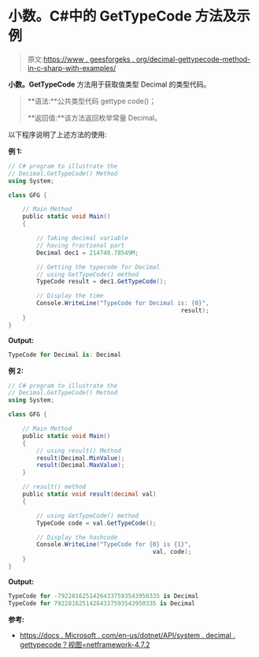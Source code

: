 # 小数。C#中的 GetTypeCode 方法及示例

> 原文:[https://www . geesforgeks . org/decimal-gettypecode-method-in-c-sharp-with-examples/](https://www.geeksforgeeks.org/decimal-gettypecode-method-in-c-sharp-with-examples/)

**小数。GetTypeCode** 方法用于获取值类型 Decimal 的类型代码。

> **语法:**公共类型代码 gettype code()；
> 
> **返回值:**该方法返回枚举常量 Decimal。

以下程序说明了上述方法的使用:

**例 1:**

```cs
// C# program to illustrate the
// Decimal.GetTypeCode() Method
using System;

class GFG {

    // Main Method
    public static void Main()
    {

        // Taking decimal variable
        // having fractional part
        Decimal dec1 = 214748.78549M;

        // Getting the typecode for Decimal
        // using GetTypeCode() method
        TypeCode result = dec1.GetTypeCode();

        // Display the time
        Console.WriteLine("TypeCode for Decimal is: {0}",
                                                 result);
    }
}
```

**Output:**

```cs
TypeCode for Decimal is: Decimal

```

**例 2:**

```cs
// C# program to illustrate the
// Decimal.GetTypeCode() Method
using System;

class GFG {

    // Main Method
    public static void Main()
    {
        // using result() Method
        result(Decimal.MinValue);
        result(Decimal.MaxValue);
    }

    // result() method
    public static void result(decimal val)
    {

        // using GetTypeCode() method
        TypeCode code = val.GetTypeCode();

        // Display the hashcode
        Console.WriteLine("TypeCode for {0} is {1}",
                                         val, code);
    }
}
```

**Output:**

```cs
TypeCode for -79228162514264337593543950335 is Decimal
TypeCode for 79228162514264337593543950335 is Decimal

```

**参考:**

*   [https://docs . Microsoft . com/en-us/dotnet/API/system . decimal . gettypecode？视图=netframework-4.7.2](https://docs.microsoft.com/en-us/dotnet/api/system.decimal.gettypecode?view=netframework-4.7.2)